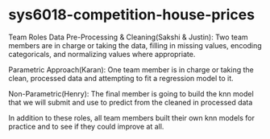 # sys6018-competition-house-prices
Team Roles
Data Pre-Processing & Cleaning(Sakshi & Justin):
Two team members are in charge or taking the data, 
filling in missing values, encoding categoricals, 
and normalizing values where appropriate.

Parametric Approach(Karan):
One team member is in charge or taking the clean, processed 
data and attempting to fit a regression model to it.

Non-Parametric(Henry):
The final member is going to build the knn model that we will
submit and use to predict from the cleaned in processed data

In addition to these roles, all team members built their own knn
models for practice and to see if they could improve at all. 
